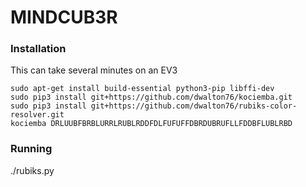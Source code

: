 # MINDCUB3R

### Installation
This can take several minutes on an EV3
```
sudo apt-get install build-essential python3-pip libffi-dev
sudo pip3 install git+https://github.com/dwalton76/kociemba.git
sudo pip3 install git+https://github.com/dwalton76/rubiks-color-resolver.git
kociemba DRLUUBFBRBLURRLRUBLRDDFDLFUFUFFDBRDUBRUFLLFDDBFLUBLRBD
```

### Running
./rubiks.py
